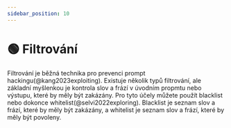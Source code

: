 ```yaml
---
sidebar_position: 10
---
```


# 🟢 Filtrování

Filtrování je běžná technika pro prevenci prompt hackingu(@kang2023exploiting). Existuje několik typů filtrování, ale základní myšlenkou je kontrola slov a frází v úvodním propmtu nebo výstupu, které by měly být zakázány. Pro tyto účely můžete použít blacklist nebo dokonce whitelist(@selvi2022exploring). Blacklist je seznam slov a frází, které by měly být zakázány, a whitelist je seznam slov a frází, které by měly být povoleny. 